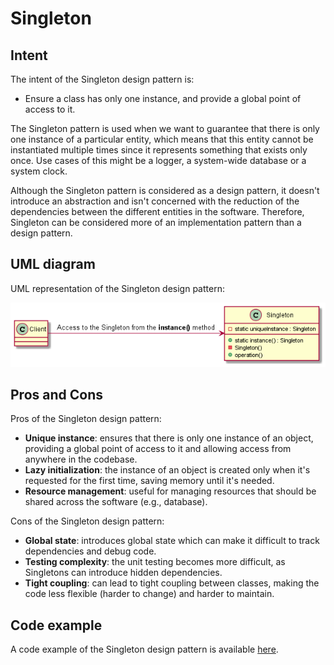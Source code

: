 # Singleton

## Intent

The intent of the Singleton design pattern is:

- Ensure a class has only one instance, and provide a global point of access to it.

The Singleton pattern is used when we want to guarantee that there is only one instance of a particular entity, which means that this entity cannot be instantiated multiple times since it represents something that exists only once. Use cases of this might be a logger, a system-wide database or a system clock.

Although the Singleton pattern is considered as a design pattern, it doesn't introduce an abstraction and isn't concerned with the reduction of the dependencies between the different entities in the software. Therefore, Singleton can be considered more of an implementation pattern than a design pattern.

## UML diagram

UML representation of the Singleton design pattern:

![](./assets/singleton_diagram.png)

## Pros and Cons

Pros of the Singleton design pattern:

- **Unique instance**: ensures that there is only one instance of an object, providing a global point of access to it and allowing access from anywhere in the codebase.
- **Lazy initialization**: the instance of an object is created only when it's requested for the first time, saving memory until it's needed.
- **Resource management**: useful for managing resources that should be shared across the software (e.g., database).

Cons of the Singleton design pattern:

- **Global state**: introduces global state which can make it difficult to track dependencies and debug code.
- **Testing complexity**: the unit testing becomes more difficult, as Singletons can introduce hidden dependencies.
- **Tight coupling**: can lead to tight coupling between classes, making the code less flexible (harder to change) and harder to maintain.

## Code example

A code example of the Singleton design pattern is available [here](./src/main.cpp).
